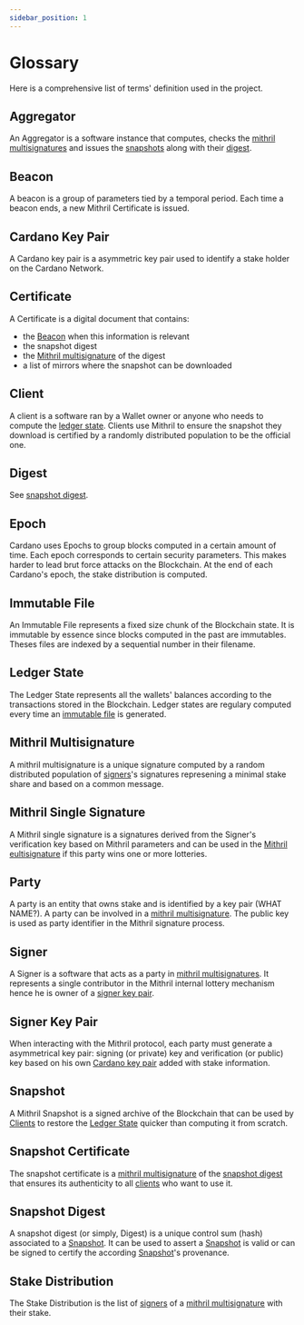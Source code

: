 ```yaml
---
sidebar_position: 1
---
```


# Glossary

Here is a comprehensive list of terms' definition used in the project.

## Aggregator

An Aggregator is a software instance that computes, checks the [mithril multisignatures](#mithril-multisignature) and issues the [snapshots](#snapshot) along with their [digest](#snapshot-digest).

## Beacon

A beacon is a group of parameters tied by a temporal period. Each time a beacon ends, a new Mithril Certificate is issued.

## Cardano Key Pair

A Cardano key pair is a asymmetric key pair used to identify a stake holder on the Cardano Network.

## Certificate

A Certificate is a digital document that contains:

 * the [Beacon](#beacon) when this information is relevant
 * the snapshot digest
 * the [Mithril multisignature](#mithril-multisignature) of the digest
 * a list of mirrors where the snapshot can be downloaded

## Client

A client is a software ran by a Wallet owner or anyone who needs to compute the [ledger state](#ledger-state). Clients use Mithril to ensure the snapshot they download is certified by a randomly distributed population to be the official one.

## Digest

See [snapshot digest](#snapshot-digest).

## Epoch

Cardano uses Epochs to group blocks computed in a certain amount of time. Each epoch corresponds to certain security parameters. This makes harder to lead brut force attacks on the Blockchain. At the end of each Cardano's epoch, the stake distribution is computed.

## Immutable File

An Immutable File represents a fixed size chunk of the Blockchain state. It is immutable by essence since blocks computed in the past are immutables. Theses files are indexed by a sequential number in their filename.

## Ledger State

The Ledger State represents all the wallets' balances according to the transactions stored in the Blockchain. Ledger states are regulary computed every time an [immutable file](#immutable-file) is generated.

## Mithril Multisignature

A mithril multisignature is a unique signature computed by a random distributed population of [signers](#signer)'s signatures represening a minimal stake share and  based on a common message.

## Mithril Single Signature

A Mithril single signature is a signatures derived from the Signer's verification key based on Mithril parameters and can be used in the [Mithril eultisignature](#mithril-multisignature) if this party wins one or more lotteries. 

## Party

A party is an entity that owns stake and is identified by a key pair (WHAT NAME?). A party can be involved in a [mithril multisignature](#mithril-multisignature). The public key is used as party identifier in the Mithril signature process.

## Signer

A Signer is a software that acts as a party in [mithril multisignatures](#mithril-multisignature). It represents a single contributor in the Mithril internal lottery mechanism hence he is owner of a [signer key pair](#signer-key-pair). 

## Signer Key Pair

When interacting with the Mithril protocol, each party must generate a asymmetrical key pair: signing (or private) key and verification (or public) key based on his own [Cardano key pair](#cardano-key-pair) added with stake information. 

## Snapshot

A Mithril Snapshot is a signed archive of the Blockchain that can be used by [Clients](#client) to restore the [Ledger State](#ledger-state) quicker than computing it from scratch.

## Snapshot Certificate

The snapshot certificate is a [mithril multisignature](#mithril-multisignature) of the [snapshot digest](#snapshot-digest) that ensures its authenticity to all [clients](#clients) who want to use it.

## Snapshot Digest

A snapshot digest (or simply, Digest) is a unique control sum (hash) associated to a [Snapshot](#snapshot). It can be used to assert a [Snapshot](#snapshot) is valid or can be signed to certify the according [Snapshot](#snapshot)'s provenance.

## Stake Distribution

The Stake Distribution is the list of [signers](#signer) of a [mithril multisignature](#mithril-multisignature) with their stake.